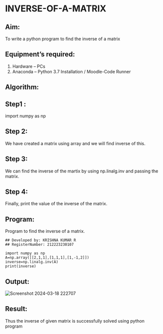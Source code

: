 # INVERSE-OF-A-MATRIX
## Aim:
To write a python program to find the inverse of a matrix
## Equipment’s required:
1. 	Hardware – PCs
2. 	Anaconda – Python 3.7 Installation / Moodle-Code Runner
## Algorithm:
## Step1 : 
import numpy as np
## Step 2: 
We have created a matrix using array and we will find inverse of this.
## Step 3: 
We can find the inverse of the martix by using np.linalg.inv and passing the matrix.
## Step 4: 
Finally, print the value of the inverse of the matrix.
## Program:
Program to find the inverse of a matrix.
```
## Developed by: KRISHNA KUMAR R
## RegisterNumber: 212223230107

import numpy as np
A=np.array([[2,1,1],[1,1,1],[1,-1,2]])
inverse=np.linalg.inv(A)
print(inverse)

```
## Output:

![Screenshot 2024-03-18 222707](https://github.com/Krishna23013541/INVERSE-OF-A-MATRIX/assets/149557764/b447d1c0-e698-4e4a-aa77-157610780e12)

## Result:
Thus the inverse of given matrix is successfully solved using python program

